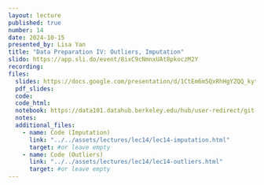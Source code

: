 ```yaml
---
layout: lecture
published: true
number: 14
date: 2024-10-15
presented_by: Lisa Yan
title: "Data Preparation IV: Outliers, Imputation"
slido: https://app.sli.do/event/8ixC9cNmnxUAt8pkoczM2Y
recording:
files:
  slides: https://docs.google.com/presentation/d/1CtEm6m5QxRhHgYZQQ_kytDpZv9I2FFzO4S64U7Hu1DQ/edit?usp=sharing
  pdf_slides:
  code:
  code_html:
  notebook: https://data101.datahub.berkeley.edu/hub/user-redirect/git-pull?repo=https%3A%2F%2Fgithub.com%2Fcal-data-eng%2Ffa24-materials&branch=main&urlpath=lab%2Ftree%2Ffa24-materials%2Flec%2Flec14%2Flec14-imputation.ipynb&branch=main
  notes:
  additional_files:
    - name: Code (Imputation)
      link: "../../assets/lectures/lec14/lec14-imputation.html"
      target: #or leave empty
    - name: Code (Outliers)
      link: "../../assets/lectures/lec14/lec14-outliers.html"
      target: #or leave empty
---
```

